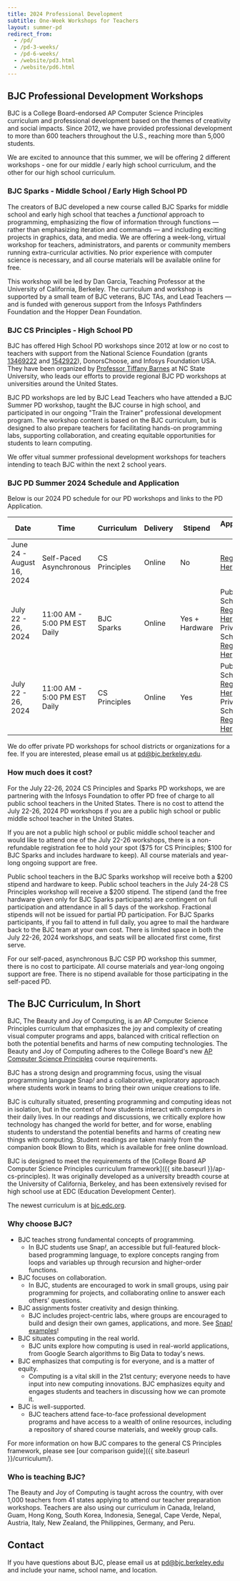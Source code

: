 ```yaml
---
title: 2024 Professional Development
subtitle: One-Week Workshops for Teachers
layout: summer-pd
redirect_from:
  - /pd/
  - /pd-3-weeks/
  - /pd-6-weeks/
  - /website/pd3.html
  - /website/pd6.html
---
```


<!-- TODO: The last redirect URLs are temporary. -->

## BJC Professional Development Workshops

[pd-interest-form-link]: https://bjc.link/BJCinterest2021
[pathfinders-email]: mailto:Pathfinders@infosysfoundationusaevents.org
<!--[pd-app-link]: https://bjc.link/PD2019App. -->
<!-- ## [For Reference Only: 2019 Informational Flyer]({{ site.baseurl }}/documents/bjc-pd-2019-flyer.pdf) -->

BJC is a College Board-endorsed AP Computer Science Principles curriculum and professional development based on the themes of creativity and social impacts. Since 2012, we have provided professional development to more than 600 teachers throughout the U.S., reaching more than 5,000 students.

We are excited to announce that this summer, we will be offering 2 different workshops - one for our middle / early high school curriculum, and the other for our high school curriculum.

<!-- <b>If you are interested in attending our PD in Summer 2021, please complete our [BJC Summer 2021 PD interest form][pd-interest-form-link]. </b> The application will be released Winter 2021, and if you leave us your contact information, we will be able to notify you when it is ready. -->
<!-- Or, if you are ready to apply to our PD workshop, please scroll to the Workshop Schedule below.</b> -->


### BJC Sparks - Middle School / Early High School PD

The creators of BJC developed a new course called BJC Sparks for middle school and early high school that teaches a <em>functional</em> approach to programming, emphasizing the flow of information through functions — rather than emphasizing iteration and commands — and including exciting projects in graphics, data, and media. We are offering a week-long, virtual workshop for teachers, administrators, and parents or community members running extra-curricular activities. No prior experience with computer science is necessary, and all course materials will be available online for free.

<!-- We are looking for a cohort of at least 20 teachers who are interested in piloting at least one semester of these new materials with students in the 2021-2022 school year and providing us with feedback to help us revise and improve these materials in exchange for a stipend described below. One of our goals is to produce a curriculum that reaches students traditionally underrepresented in computer science, so BIPOC teachers and teachers of BIPOC students are strongly encouraged to participate and provide feedback about how best we can develop a program to serve BIPOC students. -->

This workshop will be led by Dan Garcia, Teaching Professor at the University of California, Berkeley. The curriculum and workshop is supported by a small team of BJC veterans, BJC TAs, and Lead Teachers — and is funded with generous support from the Infosys Pathfinders Foundation and the Hopper Dean Foundation.


### BJC CS Principles - High School PD

[tiffany]: https://eliza.csc.ncsu.edu/
[nsf-1]: https://nsf.gov/awardsearch/showAward?AWD_ID=1346922
[nsf-2]: https://nsf.gov/awardsearch/showAward?AWD_ID=1542922
[pd-email]: mailto:pd@bjc.berkeley.edu

BJC has offered High School PD workshops since 2012 at low or no cost to teachers with support from the National Science Foundation (grants [13469222][nsf-1] and [1542922][nsf-2]), DonorsChoose, and Infosys Foundation USA. They have been organized by [Professor Tiffany Barnes][tiffany] at NC State University, who leads our efforts to provide regional BJC PD workshops at universities around the United States.

BJC PD workshops are led by BJC Lead Teachers who have attended a BJC Summer PD workshop, taught the BJC course in high school, and participated in our ongoing "Train the Trainer" professional development program. The workshop content is based on the BJC curriculum, but is designed to also prepare teachers for facilitating hands-on programming labs, supporting collaboration, and creating equitable opportunities for students to learn computing.

We offer vitual summer professional development workshops for teachers intending to teach BJC within the next 2 school years.

<!-- In 2019, we will offer several 5-day in-person regional workshops. To sign up for email updates when we finalize our 2019 locations, complete our interest form at [{{site.pd_interest_url}}]({{site.pd_interest_url}}). If you are interested in hosting a BJC workshop, or becoming a BJC Lead Teacher, email [pd@bjc.berkeley.edu][pd-email]. -->

### BJC PD Summer 2024 Schedule and Application

[admin-letter]: https://bjc.link/Admin19
[BJC PD 2019 Alternate App]: https://bjc.link/PD2019App-NoUpload
[reg-fee]: https://bjc.link/reg19

Below is our 2024 PD schedule for our PD workshops and links to the PD Application.

<!-- <b>Apps are due by May 31, 2022.</b> -->

<!-- Our Summer 2021 PD Application will be released this Winter 2021, but in the meantime, leave us your contact information on our [BJC Summer 2021 PD Interest Form][pd-interest-form-link] so we can let you know when details are released. -->

<!-- ## Summer PD Schedule -->

<!-- Thanks to the generosity of [Infosys Foundation USA][infosys], BJC will offer **FREE BJC Computer Science Professional Development** for **80 teachers** at the [Pathfinders Summer Institute][pathfinders] on **July 19-24, 2020** all online. Funds from Infosys matched funds from schools, districts, and individual donations to make it possible for teachers to attend at no cost. Find more information and access the application at the [Pathfinders website][pathfinders-app-link]. The Pathfinders application is due June 5, 2020. -->

<!-- Tuition, travel, boarding and lodging was provided. -->

[pathfinders-app-link]: http://www.infosys.org/infosys-foundation-usa/pathfinders/summer/Pages/index.aspx

<!-- We also will be holding **regional workshops** in the following locations: -->

<table class="table table-striped table-bordered">
<thead>
  <tr>
    <th scope ="col">Date</th>
    <th scope ="col">Time</th>
    <th scope ="col">Curriculum</th>
    <th scope ="col">Delivery</th>
    <th scope ="col">Stipend</th>
    <th scope ="col">Application Link</th>
    <th scope ="col">Application Due Date</th>
  </tr>
</thead>
<tbody>
  <tr>
    <td>June 24 - August 16, 2024</td>
    <td>Self-Paced Asynchronous</td>
    <td>CS Principles</td>
    <td>Online</td>
    <td>No</td>
    <td><a href="https://bjc.link/pd-su24">Register Here</a></td>
    <td>Rolling Acceptance</td>
  </tr>
  <tr>
    <td>July 22 - 26, 2024</td>
    <td>11:00 AM - 5:00 PM EST Daily</td>
    <td>BJC Sparks</td>
    <td>Online</td>
    <td>Yes + Hardware</td>
    <td>Public Schools: <a href="https://bjc.link/pathfinders2024">Register Here</a>
        <br>Private Schools: <a href="https://bjc.link/pd-su24">Register Here</a>
    </td>
    <td>July 12, 2024 11:59pm PST</td>
  </tr>
  <tr>
    <td>July 22 - 26, 2024</td>
    <td>11:00 AM - 5:00 PM EST Daily</td>
    <td>CS Principles</td>
    <td>Online</td>
    <td>Yes</td>
    <td>Public Schools: <a href="https://bjc.link/pathfinders2024">Register Here</a>
        <br>Private Schools: <a href="https://bjc.link/pd-su24">Register Here</a>
    </td>
    <td>July 12, 2024 11:59pm PST</td>
  </tr>
 </tbody>
</table>

We do offer private PD workshops for school districts or organizations for a fee. If you are interested, please email us at [pd@bjc.berkeley.edu](mailto:pd@bjc.berkeley.edu).

[infosys]: https://www.infosys.com/infosys-foundation/
[pathfinders]: https://infy.com/Pathfinders

<!--**NC and SC teachers ONLY**: Continuing in 2019, NC State University and The Citadel partnered to offer PD on integrated project-based lessons that integrate computational thinking, BJC-style, into STEM courses for middle and high school. One large 5-day workshop was offered in Charleston, SC June 24-28. For more information, please email us at [pd@bjc.berkeley.edu][pd-email].-->
<!--Scroll up to our schedule of PDs this Summer 2020 to apply!-->
<!--There are three steps to apply: -->
<!--1. Follow the instructions at [https://bjc.link/Admin19][admin-letter] to prepare an Administrator Support Letter that you can upload/send. -->
<!--2. Complete the BJC PD Summer 2019 Application at [https://bjc.link/PD2019App][pd-app-link]. Note that this form requires you to upload your resume and admin support letter. If you have problems with this form, please complete our alternate application form at [http://bjc.link/PD2019App-NoUpload][BJC PD 2019 Alternate App] and email your resume and support letter to pd@bjc.berkeley.edu. -->
<!--3. Pay the non-refundable $75 BJC PD registration fee at [https://bjc.link/reg19][reg-fee]. -->
<!--If you are interested in hosting a BJC PD workshop, email pd@bjc.berkeley.edu. -->
<!--To receive updates (but not apply), leave your name with us on our [2019 PD Interest Form](https://bit.ly/pdinterest19). Most of our dates and locations are set, but we welcome you to email us if you would like to host a BJC PD workshop, email [pd@bjc.berkeley.edu][pd-email]. -->


### How much does it cost?

For the July 22-26, 2024 CS Principles and Sparks PD workshops, we are partnering with the Infosys Foundation to offer PD free of charge to all public school teachers in the United States. There is no cost to attend the July 22-26, 2024 PD workshops if you are a public high school or public middle school teacher in the United States.

If you are not a public high school or public middle school teacher and would like to attend one of the July 22-26 workshops, there is a non-refundable registration fee to hold your spot ($75 for CS Principles; $100 for BJC Sparks and includes hardware to keep). All course materials and year-long ongoing support are free.

Public school teachers in the BJC Sparks workshop will receive both a $200 stipend and hardware to keep. Public school teachers in the July 24-28 CS Principles workshop will receive a $200 stipend. The stipend (and the free hardware given only for BJC Sparks participants) are contingent on full participation and attendance in all 5 days of the workshop. Fractional stipends will not be issued for partial PD participation. For BJC Sparks participants, if you fail to attend in full daily, you agree to mail the hardware back to the BJC team at your own cost. There is limited space in both the July 22-26, 2024 workshops, and seats will be allocated first come, first serve.

For our self-paced, asynchronous BJC CSP PD workshop this summer, there is no cost to participate. All course materials and year-long ongoing support are free. There is no stipend available for those participating in the self-paced PD.

<!-- For all of our other BJC PD workshops this summer, there is a non-refundable $75 registration fee to hold your spot. For eligible teachers attending our Summer Middle School / Early High School workshop only, we are offering a $1,000 stipend. Participants will receive half of the stipend ($500) for completing the PD and submitting research consents and pre-instruments at the beginning of the academic year. Participants will receive the other half of the stipend ($500) for submitting mid-year instruments and post-instruments at the end of the academic year. -->

<!--Participating teachers may be eligible for reimbursement for reasonable expenses for travel, lodging, and meals.-->

<!-- ### How do I become a BJC Lead Teacher?

If you are a BJC teacher, and would like to prepare to lead BJC workshops, email [pd@bjc.berkeley.edu][pd-email]. Be sure to plan to attend our BJC "Train the Trainer" Lead Teacher workshop on June 26, 2021 from 11:00 AM - 4:00 PM EST online, and one of our online 5-day BJC workshops as a Teaching Assistant (TA). -->

## The BJC Curriculum, In Short

BJC, The Beauty and Joy of Computing, is an AP Computer Science Principles curriculum that emphasizes the joy and complexity of creating visual computer programs and apps, balanced with critical reflection on both the potential benefits and harms of new computing technologies. The Beauty and Joy of Computing adheres to the College Board's new [AP Computer Science Principles](https://advancesinap.collegeboard.org/stem/computer-science-principles) course requirements.

BJC has a strong design and programming focus, using the visual programming language Snap<em>!</em> and a collaborative, exploratory approach where students work in teams to bring their own unique creations to life.

BJC is culturally situated, presenting programming and computing ideas not in isolation, but in the context of how students interact with computers in their daily lives. In our readings and discussions, we critically explore how technology has changed the world for better, and for worse, enabling students to understand the potential benefits and harms of creating new things with computing. Student readings are taken mainly from the companion book Blown to Bits, which is available for free online download.

BJC is designed to meet the requirements of the [College Board AP Computer Science Principles curriculum framework]({{ site.baseurl }}/ap-cs-principles). It was originally developed as a university breadth course at the University of California, Berkeley, and has been extensively revised for high school use at EDC (Education Development Center).

The newest curriculum is at [bjc.edc.org](https://bjc.edc.org).

### Why choose BJC?

*   BJC teaches strong fundamental concepts of programming.
    *   In BJC students use Snap<em>!</em>, an accessible but full-featured block-based programming language, to explore concepts ranging from loops and variables up through recursion and higher-order functions.
*   BJC focuses on collaboration.
    *   In BJC, students are encouraged to work in small groups, using pair programming for projects, and collaborating online to answer each others' questions.
*   BJC assignments foster creativity and design thinking.
    *   BJC includes project-centric labs, where groups are encouraged to build and design their own games, applications, and more. See [Snap<em>!</em> examples](https://snap.berkeley.edu)!
*   BJC situates computing in the real world.
    *   BJC units explore how computing is used in real-world applications, from Google Search algorithms to Big Data to today's news.
*   BJC emphasizes that computing is for everyone, and is a matter of equity.
    *   Computing is a vital skill in the 21st century; everyone needs to have input into new computing innovations. BJC emphasizes equity and engages students and teachers in discussing how we can promote it.
*   BJC is well-supported.
    *   BJC teachers attend face-to-face professional development programs and have access to a wealth of online resources, including a repository of shared course materials, and weekly group calls.

For more information on how BJC compares to the general CS Principles framework, please see [our comparison guide]({{ site.baseurl }}/curriculum/).

### Who is teaching BJC?

The Beauty and Joy of Computing is taught across the country, with over 1,000 teachers from 41 states applying to attend our teacher preparation workshops. Teachers are also using our curriculum in Canada, Ireland, Guam, Hong Kong, South Korea, Indonesia, Senegal, Cape Verde, Nepal, Austria, Italy, New Zealand, the Philippines, Germany, and Peru.

## Contact

If you have questions about BJC, please email us at [pd@bjc.berkeley.edu](mailto:pd@bjc.berkeley.edu) and include your name, school name, and location.
